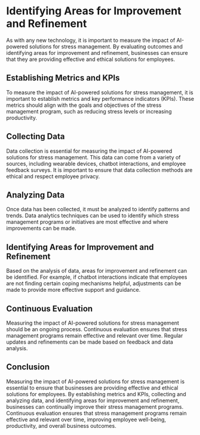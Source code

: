 Identifying Areas for Improvement and Refinement
=====================================================================================================

As with any new technology, it is important to measure the impact of AI-powered solutions for stress management. By evaluating outcomes and identifying areas for improvement and refinement, businesses can ensure that they are providing effective and ethical solutions for employees.

Establishing Metrics and KPIs
-----------------------------

To measure the impact of AI-powered solutions for stress management, it is important to establish metrics and key performance indicators (KPIs). These metrics should align with the goals and objectives of the stress management program, such as reducing stress levels or increasing productivity.

Collecting Data
---------------

Data collection is essential for measuring the impact of AI-powered solutions for stress management. This data can come from a variety of sources, including wearable devices, chatbot interactions, and employee feedback surveys. It is important to ensure that data collection methods are ethical and respect employee privacy.

Analyzing Data
--------------

Once data has been collected, it must be analyzed to identify patterns and trends. Data analytics techniques can be used to identify which stress management programs or initiatives are most effective and where improvements can be made.

Identifying Areas for Improvement and Refinement
------------------------------------------------

Based on the analysis of data, areas for improvement and refinement can be identified. For example, if chatbot interactions indicate that employees are not finding certain coping mechanisms helpful, adjustments can be made to provide more effective support and guidance.

Continuous Evaluation
---------------------

Measuring the impact of AI-powered solutions for stress management should be an ongoing process. Continuous evaluation ensures that stress management programs remain effective and relevant over time. Regular updates and refinements can be made based on feedback and data analysis.

Conclusion
----------

Measuring the impact of AI-powered solutions for stress management is essential to ensure that businesses are providing effective and ethical solutions for employees. By establishing metrics and KPIs, collecting and analyzing data, and identifying areas for improvement and refinement, businesses can continually improve their stress management programs. Continuous evaluation ensures that stress management programs remain effective and relevant over time, improving employee well-being, productivity, and overall business outcomes.
